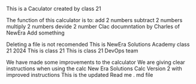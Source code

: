 This is a Caculator created by class 21

The function of this calculator is to:
    add 2 numbers
    subtract 2 numbers
    multiply 2 numbers
    devide 2 number
Clac documntation by Charles of NewEra
Add something

Deleting a file is not recomended
This is NewEra Solutions Academy class 21 2024 
This is class 21
This is class 21 DevOps team


We have made some improvements to the calculator
We are giving clear instructions when using the calc
New Era Solutions Calc Version 2 with improved instructions
This is the updated Read me . md file
